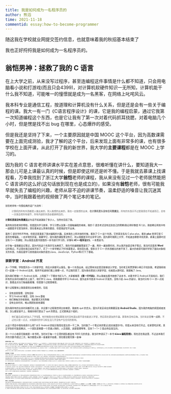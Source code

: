 ```yaml
---
title: 我是如何成为一名程序员的
author: 熊滔
time: 2021-11-18
commentid: essay:how-to-become-programmer
---
```


随这我在学校就业网提交签约信息，也就意味着我的秋招基本结束了

<ImageView src="https://cdn.jsdelivr.net/gh/LastKnightCoder/ImgHosting3@master/8ce6acb4a78a7dbab2223c0c2f20429.1e5xzy6y4hgg.png" style="zoom： 50%;" />

我也正好捋捋我是如何成为一名程序员的。

## 翁恺男神：拯救了我的 C 语言

在上大学之前，从来没写过程序，甚至连编程这件事情是什么都不知道，只会用电脑看小说和打游戏(而且只会4399)，对计算机软硬件知识一无所知，计算机能干什么我不知道，可能唯一的憧憬就是成为一名黑客，在网络上叱咤风云。

我本科专业是通信工程，按道理和计算机没有什么关系，但是还是会有一些关于编程的课。我大一有一门《C语言程序设计》的课，它是我的编程启蒙，通过它我第一次知道编程这个东西，也是它让我有了第一次对着代码抓耳挠腮，对着电脑几个小时，但是愣是找不出 bug  在哪里，心态爆炸的感受。

但是我还是坚持了下来，一个主要原因就是中国 MOOC 这个平台，因为高数课需要在上面完成测验，我才了解的这个平台，后来发现上面有非常多的课，也有很多学校在上面开课，从此打开了我的新世界，我大学的**主要课程**都是在 MOOC 上学习的。

因为我的 C 语言老师讲课水平实在差点意思，很难听懂在讲什么，要知道我大一那会儿可是上课最认真的时候，但是即使这样还是听不懂。于是我就去慕课上找课程看，万幸我找到了浙江大学**翁恺**老师的课程，我从来没有见过一个老师居然能把 C 语言讲的这么好(这句话放到现在也是成立的)，如果没有**翁恺**老师，很有可能我早就失去了编程的兴趣，老师从容不迫的讲课节奏，温柔舒适的嗓音让我沉迷其中，当时我跟着他的视频做了两个笔记本的笔记。

<ImageView src="https://cdn.jsdelivr.net/gh/LastKnightCoder/ImgHosting3@master/image-20211118105139540.6ota22bad2k0.png" style="zoom:50%;" />

翁恺老师有一句很经典的话广为流传：

> 计算机的所有东西都是人做出来的，别人能想的出来的，我也一定能想的出来，**在计算机里头没有任何黑魔法**，所有的东西只不过是我现在不知道而已，总有一天我会把所有细节，所有内部的东西全都搞明白的。

**计算机里面没有黑魔法**这句话不知道激励了多少人，当然也包括了我。

虽然有翁恺老师的帮助，但是因为学习效率、学习习惯以及第一次接触编程的缘故，我的 C 语言考试没有达到自己的预期(我记得好像是 82 分)，我依稀记得其中有一道题是手写冒泡排序，现在看来这么简单的题目，但是我却写不出来。

虽然 C 语言学的不咋地，但是还是激发了我对编程的兴趣。后来我在上网冲浪的时候，看到了 C++这个东西，它的英文名叫 C plus plus，看到 **plus** 觉得它是 C 语言的增强版，一定非常的厉害，我要学它。因为我的课程里没有它，所以我都是平时业余学习的，因为那时我刚上大学，不知道去哪里寻找资源，慕课上面那时还没有 C++ 的课程，所以我是去图书馆借的一本书进行学习的，好像叫 **《C++程序设计》**，一本黑皮书。

对于每一章我都会记笔记，因为代码这个东西手写太麻烦了，我在代码编辑器里面写了一遍，再抄一遍浪费时间，所以我开始尝试电子笔记，我当时还是用 **Word** 记的笔记，不过现在我已经找不到了，花了一个多学期记了60多篇笔记，现在回头看，很多关于 C++ 的东西都忘的差不多了，最大的收获可能时学到了面向对象相关的东西，为我后面学习其他面向对象的语言(Java、JavaScript、Python等)打下了基础。

## 崇新学堂：Android 开发

大一下学期，学院想开办一个崇新学堂，然后大家都可以报名，做一个东西出来，经过答辩决定是否能够进入学堂。当时老王和贾梦朝小两口子找到我，希望我和他们一起做一个 Android 应用，虽然不知道他们看上我哪一点，不过我同意了，因为我也想进入崇新学堂，也就是从那时起，我接触了 Java。

因为我们想做一个 Android 应用，上网搜了一下哪本书好入门，大家都推荐 **《第一行代码》**，所以我就去图书馆借了这本书，对着书学习 Android 开发知识。我们所有的业余时间都花在上面了，他们学习 Java，而我跟着书学习 Android。因为这本书是讲 Android 开发的，没有介绍 Java 的部分，我当时只有 C++ 的一点知识，靠着这点功力勉强能看懂，但是整个过程很难受。

整个过程整体上我是感觉比较难受的，包括

- 没有进度管理、没有目标
- 学习 Android 难受，没有 Java 基础
- 他们俩每天你侬我侬，我却要天天吃狗粮
- 没有业余时间，难以照顾到其他课程

因为我所有的业余时间都花在上面，并且整个过程我觉得比较难受，我就有 quit 的念头。因为开发安卓应用需要安装 **Android Studio**，因为我的电脑的原因或者其他，怎么都安装不上，我就向他们提出了 quit 的想法，正式脱离这个组织。

> 他们最后成功的加入了学堂:clap:，有时候我也在想如果我当时没有退出是不是也能进入学堂，然后现在更加的牛逼。那我有没有后悔，当时肯定是**有一点的**，不过也只是一点点，对我那时的学习和生活几乎没有产生任何的影响。

从这个项目中我有收获什么呢? 对于 Android 的知识我现在是忘的一干二净，当时做了一个笔记本的笔记(其实就是抄书)，但是从来没有打开过，在家里吃灰呢。真正学到的可能是教训，一个团队是需要一个灵魂人物的，人员调度，进度管理等等，否则 1 + 1 < 2 是必然会发生的。

另一个小小收获可能就是一本书吧，当时对于每一个立项的团队都会有 1000 元的资金，我当时申请买了一本书 **《Java 编程思想》**，现在还在我这里，不过这本我打开的次数不超过三次，每次都是从第一章重新开始看，现在都没看完第一章:joy:

<ImageView src="https://cdn.jsdelivr.net/gh/LastKnightCoder/ImgHosting3@master/image-20211118131734456.5suwbm5r7kk.png" style="zoom: 25%;" />

## 相伴最久的语言：Java

虽然我 quit 了崇新学堂的项目，但是我却开始对 Java 感兴趣，不能说感兴趣，只是说一时之间不知道干什么，所以就选择去学习 Java，anyway，我从那时开始学习 Java 了。我当时的学习方法还是去借书看，当时借的是 **《疯狂Java讲义》**，挺厚的一本书，我花了小半个学期和一个暑假的时间把它看完了，然后记了三本笔记(还是抄书)，有一点似懂非懂的感觉，远远谈不上灵活应用。

来到了大二学期，我迎来了电子系的一系列专业课程，**《模拟电子线路》**，《数字电子线路》，**《高频电子线路》**，《信号与系统》， **《微机原理》** 等，其中上面重点标注的我称为天书课程，实在是太难搞懂了，因为由于专业课程需要花费大量的时间，以及课程也没有编程的需求，所以对于编程的学习我就就此按下了，当时的我还是觉得我要去从事通信相关的工作的，所以把专业知识学号才是重要的。

时间来到大三的上个学期，开始有一些选修课了，其中就有一门 **Java 程序设计**的选修课，因为Java我有基础，在加上开这门课的**王鹏伟老师**也比较有趣(之前的微机原理也是他上的，编写汇编程序，记忆深刻的课)，我自然而然选了这门课。因为我对Java是有基础，所以老师上课讲的东西我大部分都能听懂，所以会做到第一排积极的和老师进行互动。

为了让老师加深我的印象，我得将自己营造的像个高手，但是我当时只是三脚猫功夫，很容易露馅，于是我在线下开始补习我的 Java 知识，当时是在闲鱼上花了几块钱买了一个 Java 培训机构的课程，跟着视频一步步进行学习。在学习的过程中，发现讲师用了一个笔记软件，当时觉得代码在其中显示非常的漂亮，后来了解到这是 **Markdown** 笔记，用的软件叫 **Typora**，于是我也开始尝试使用 Markdown 记笔记，因为它也支持数学公式，我其他专业课程的笔记也开始使用它，特别是《数字信号处理》，我用它写了 20 多篇文章。

> 我现在正是使用 Typora 来写的这篇文章:grin:。

因为我学会了 Markdown 的语法，它比使用 Word 记笔记漂亮以及方便太多了，所以在这门课课程报告中，当别的同学提交 Word 版本的报告时，我却创新的使用了 Markdown 来写我的课程报告，并将其提交，**正是这样让老师注意到了我**。

## 老师的联系：学习前端

时间来到大三的寒假，我突然在 QQ 上收到一位同学的消息，说王鹏伟老师找我有事，给了我他的电话号码，**让我联系他**，我怀着忐忑的心情拨打了电话，一番寒暄之后，我了解到原来是我的实验报告的缘故，因为我是 Markdown 写的报告，在计算机界是比较常见的格式，但是在我们电子系使用的人很少，所以老师可能感觉到了我对计算机的兴趣，所以特意联系我，指导我以后的学习方向，希望以后能一起合作开发一些项目，因为老师对前端看好以及实验室可能比较缺少前端开发，所以推荐我学习前端(当时我还是想搞后端的，毕竟我在 Java 上花了那么多的时间，也比较熟)。

此时的我对于前端真完全的小白，当时我连 **HTML、CSS、JavaScript** 都没有听说过。但是我还是接受了挑战，从零开始学习，因为我学习 Java 是跟一个培训机构(我明说了，是黑马程序员)的视频学的，所以我继续选择该机构的前端视频进行学习。

经过我在寒假夜以继日的学习，终于把 **HTML**、**CSS** 和 **JavaScript** 学完了，当然只是过了一遍，写了一些小 demo，还不是特别的熟练。然后开学去找老师，跟老师说学习进度，然后老师让我去学习 **React**，给我讲现在的前端是基于组件的开发，巴拉巴拉，我当时真的是问号脸，但我当时还是表示 OK，我回去就学。

因为我的找的培训视频是比较早的，没有 React 相关的内容，于是我又开始去图书馆借书以及寻找新的视频进行学习，学习新东西真的好难，我现在坐在这里码字，回想过去自己在图书馆努力的啃书，对着视频敲代码，都感觉那是一段艰难的岁月。

由于大三学业的压力还是比较重的，专业课都比较重要而且难，并且特别是学校有选修课学分的要求，为了大四专心准备考研不上课，一般会在这个学期将所有的选修课选完。因为不确定自己以后会从事什么工作，以及真的感觉自己什么都不会，也找不到好的工作，所以准备考研，加上学习 React 时受到的挫折，学习前端的这件事情就被搁置了。

## 秋招：看看自己什么水平

时间来到大四的上学期，我已经准备考研三四个月了，这个时候也有一些公司陆陆续续开展秋招了，虽然我不准备去工作，但是我还是想看看我的水平是否能找到一个工作，所以我也打印了几份简历，准备面几家公司。我总共就面了两家公司，面的都是 **Java 开发工程师**，虽然很多的时间学前端去了，我的 Java 水平也没有精进，但是也比我当时的前端水平强，所以我投的是 Java 开发。

第一次面试的公司是中兴，在面试之前有一个宣讲会，在宣讲会上我特意问了问题面试看的是什么能力，他们说是基础，完了宣讲完之后我又特意打听了一下，他们表示只考察基础，所以我放心的投递了简历，因为我觉得我 Java 的基础还算 OK。但是没想到人家的基础和咱想的不一样，我想的 Java 基础语法，人家问的 **TCP 三次握手**，使用过什么框架，会不会 **Spring** 啊，我支支吾吾回答了半天，回答很差劲，面试当然没有通过。

第二次面试的是浪潮，他们是群面，七八人一起进去，依次坐好，然后介绍自己。当时就两个本科生，一个是我，另一个是计院的，其他的都是研究生。介绍完之后，依次问问题，当时问了我会不会框架，我说不会，我当时连框架是什么都不知道，是一个软件吗? 然后就问了我一个非常简单的问题，然后就结束了，当然这次面试又失败了。

这两次面试，两个面试官都问了我会不会框架，我当时就十分的好奇，框架到底是什么，虽然当时我还在考研，当我还是每天抽一到两个小时学习 Java，学了一两个月，终于当我学习完 **SSM** 的时候(然而现在流行的是 **Spring Boot**)，终于知道了框架是什么，然后就没有继续学了，专心的准备考研去了。

考研完了以后，在学校学了几天 **HTML5** 和 **CSS3** 的东西，然后就收拾东西回家去了，只是没有想到的是，下次回来的时候却是半年后。

## 疫情：复试和前端

我的初试成绩还算理想，以 **385** 分的成绩成功的进入了复试，我能考这么高是我真的没有想到的，因为我那年的数学真的特别难，我好像只考了 106 分，但是没有想到我的英语和政治这么给力，将我的总分拉了上来。虽然进入了复试，但是没有想到复试竟是地狱难度，60 进 10，我的初试分数刚好是在第 10 名。因为疫情的关系，复试的时间迟迟没有确定，我在家也无法安心复习。

在准备复试的期间，王鹏伟老师再一次的联系了我，具体干什么我忘了，然后我就开始学习 React 相关的内容，当时老师给我推荐了一个网页 **《React小书》**，它写的实在是太好了，我靠它成功了入门了 React，并与老师配合，写了一个在线博客网站，当时为了能让别人访问，我还特地买了域名，进行了备案，当然这个网站早就下线了，而我的域名也早就过期了。

复试发挥的不是很好，没能进入前 10，好在可以进行校内调剂，最后被调剂到了本部的电磁场与微波专业，我真的非常害怕电磁场与微波，我大二有一门 **《电磁场与电磁波》** 专业课，我学这门课头发都快被我薅没了，这是发自内心的害怕，我当时有想过要不要二战，或者直接找工作，但是在疫情这种情况下，工作实在不好找，我也没有这个精气神去二战了，所以还是选择来读书了。

## 研究生：深入钻研前端

虽然来到了微波工程系，但是导师给我分配的课题与微波等方面无关，因为本科毕设做过深度学习方面的内容，所以决定让我做深度学习方面的研究，虽然深度学习我也不是很熟，但是相比于微波，算是很好的选择了，坏处就是根本找不到人请教，没有人搞深度学习，全都得靠自己摸索。

我也基本确定了自己的道路，那就是去互联网公司，因为我在疫情以及暑假期间都在学习前端，我对这方面也比较感兴趣，所以基本确定了我是想成为一名前端工程师。有了目标就好办，那就是天天学呗，所以除了研一需要上课之外，业余时间我都用来学习前端了，在这个期间看了好几本经典书 **《JavaScript高级程序设计》**、**《JavaScript忍者秘籍》**、**《深入理解ES6》**，**《深入浅出NodeJS》** 等，将我的 JavaScript 基础打造的无比的扎实，这些书都看过都不止一遍，有的书我甚至看了三四遍，并开始经营自己的博客，发表了多篇学习笔记以及学习心得。

但是此时我还没有什么项目经历，如果想去互联网大厂的话，基本是需要项目经历和实习经历的，所以研一下学期(哈工大研究生两年制，2022年改为三年)我就开始向大厂投递实习简历，说实话，我是非常紧张的，因为我从来没有面过互联网公司，怕自己达不到他们的要求，当时其实就是抱着试一试的心态，投了**阿里**、**美团**和**字节**三家公司，没有想到我居然全部都通过了，拿到了 offer，这些 offer 给了我很大的自信，原来我不菜。

综合实习薪资以及实习时间要求，我选择去了阿里高德实习，我在这里实习了两个多月，感受了一下工作流程，工作氛围，最后也是成功的拿到了转正的 offer。因为师兄们都非常 nice(特别是**高建**师兄)，阿里给出的薪酬也达到了我的预期，所以我就接受了 offer，结束了我的秋招。

综上，便是我成为一名前端工程师的全部过程，我的整个过程并不是一番风顺，其中的苦与甜也只有我一人清楚，在我刚进入大学校门时我也从来没有想到我会成为一名程序员，所以未来会怎么样谁说的定呢? 你只需要确定一个目标，然后为之努力奋斗便是，至于是什么样的结果，时间最终会告诉你答案。
